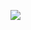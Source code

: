 ![](https://media.githubusercontent.com/media/dyzz/dyzz.github.io/master/images/ProfessionWizard_1.png)
